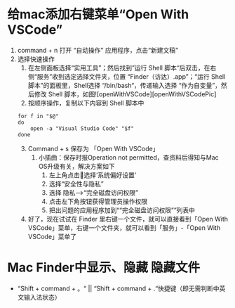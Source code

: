 # 给mac添加右键菜单“Open With VSCode”
1. command + n 打开 “自动操作” 应用程序，点击“新建文稿”
2. 选择快速操作
   1. 在左侧面板选择“实用工具”；然后找到”运行 Shell 脚本“后双击，在右侧“服务”收到选定选择文件夹，位置 “Finder（访达）.app”；“运行 Shell 脚本”的面板里，Shell选择 “/bin/bash“，传递输入选择 “作为自变量”，然后修改 Shell 脚本，如图![openWithVSCode][openWithVSCodePic]
   2. 按顺序操作，复制以下内容到 Shell 脚本中
    ```
    for f in "$@"
    do
        open -a "Visual Studio Code" "$f"
    done
    ```
   3. Command + s 保存为 「Open With VSCode」
      1. 小插曲：保存时报Operation not permitted，查资料后得知与Mac OS升级有关，解决方案如下
         1. 左上角点击选择‘系统偏好设置’
         2. 选择“安全性与隐私”
         3. 选择 隐私-->“完全磁盘访问权限”
         4. 点击左下角按钮获得管理员操作权限
         5. 把出问题的应用程序加到““完全磁盘访问权限””列表中
   4. 好了，现在试试在 Finder 里右键一个文件，就可以直接看到「Open With VSCode」菜单，右键一个文件夹，就可以看到「服务」-「Open With VSCode」菜单了

# Mac Finder中显示、隐藏 隐藏文件
- “Shift + command + 。“ || “Shift + command + .“快捷键（即无需判断中英文输入法状态）